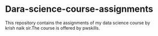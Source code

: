 # Dara-science-course-assignments
This repository contains the assignments of my data science course by krish naik sir.The course is offered by pwskills.

